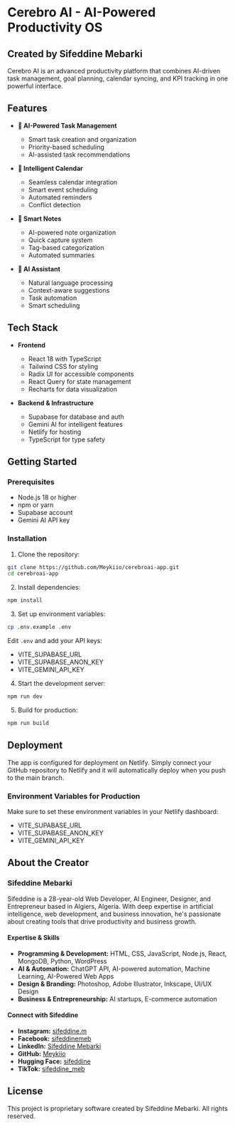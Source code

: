 # Cerebro AI - AI-Powered Productivity OS

## Created by Sifeddine Mebarki

Cerebro AI is an advanced productivity platform that combines AI-driven task management, goal planning, calendar syncing, and KPI tracking in one powerful interface.

## Features

- **🤖 AI-Powered Task Management**
  - Smart task creation and organization
  - Priority-based scheduling
  - AI-assisted task recommendations

- **📅 Intelligent Calendar**
  - Seamless calendar integration
  - Smart event scheduling
  - Automated reminders
  - Conflict detection


- **📝 Smart Notes**
  - AI-powered note organization
  - Quick capture system
  - Tag-based categorization
  - Automated summaries

- **🧠 AI Assistant**
  - Natural language processing
  - Context-aware suggestions
  - Task automation
  - Smart scheduling

## Tech Stack

- **Frontend**
  - React 18 with TypeScript
  - Tailwind CSS for styling
  - Radix UI for accessible components
  - React Query for state management
  - Recharts for data visualization

- **Backend & Infrastructure**
  - Supabase for database and auth
  - Gemini AI for intelligent features
  - Netlify for hosting
  - TypeScript for type safety

## Getting Started

### Prerequisites

- Node.js 18 or higher
- npm or yarn
- Supabase account
- Gemini AI API key

### Installation

1. Clone the repository:
```bash
git clone https://github.com/Meykiio/cerebroai-app.git
cd cerebroai-app
```

2. Install dependencies:
```bash
npm install
```

3. Set up environment variables:
```bash
cp .env.example .env
```
Edit `.env` and add your API keys:
- VITE_SUPABASE_URL
- VITE_SUPABASE_ANON_KEY
- VITE_GEMINI_API_KEY

4. Start the development server:
```bash
npm run dev
```

5. Build for production:
```bash
npm run build
```

## Deployment

The app is configured for deployment on Netlify. Simply connect your GitHub repository to Netlify and it will automatically deploy when you push to the main branch.

### Environment Variables for Production

Make sure to set these environment variables in your Netlify dashboard:
- VITE_SUPABASE_URL
- VITE_SUPABASE_ANON_KEY
- VITE_GEMINI_API_KEY

## About the Creator

### Sifeddine Mebarki

Sifeddine is a 28-year-old Web Developer, AI Engineer, Designer, and Entrepreneur based in Algiers, Algeria. With deep expertise in artificial intelligence, web development, and business innovation, he's passionate about creating tools that drive productivity and business growth.

#### Expertise & Skills

- **Programming & Development:** HTML, CSS, JavaScript, Node.js, React, MongoDB, Python, WordPress
- **AI & Automation:** ChatGPT API, AI-powered automation, Machine Learning, AI-Powered Web Apps
- **Design & Branding:** Photoshop, Adobe Illustrator, Inkscape, UI/UX Design
- **Business & Entrepreneurship:** AI startups, E-commerce automation

#### Connect with Sifeddine

- **Instagram:** [sifeddine.m](https://www.instagram.com/sifeddine.m/)
- **Facebook:** [sifeddinemeb](https://web.facebook.com/sifeddinemeb)
- **LinkedIn:** [Sifeddine Mebarki](https://www.linkedin.com/in/sifeddine-mebarki-a3883a18b/)
- **GitHub:** [Meykiio](https://github.com/Meykiio)
- **Hugging Face:** [sifeddine](https://huggingface.co/sifeddine)
- **TikTok:** [sifeddine_meb](https://tiktok.com/@sifeddine_meb)

## License

This project is proprietary software created by Sifeddine Mebarki. All rights reserved.
